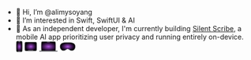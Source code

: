 - 👋 Hi, I’m @alimysoyang
- 👀 I’m interested in Swift, SwiftUI & AI
- 🌱 As an independent developer, I'm currently building [Silent Scribe](https://apps.apple.com/us/app/silent-scribe/id6743067448), a mobile AI app prioritizing user privacy and running entirely on-device.![support platform](platforms_tiny_icon.png)

<!---
alimysoyang/alimysoyang is a ✨ special ✨ repository because its `README.md` (this file) appears on your GitHub profile.
You can click the Preview link to take a look at your changes.
--->

